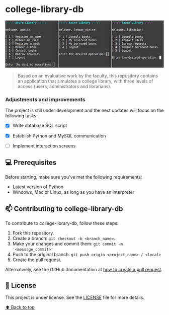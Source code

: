 # college-library-db


<img src="database-example.png" alt="database-example">

> Based on an evaluative work by the faculty, this repository contains an application that simulates a 
> college library, with three levels of access (users, administrators and librarians).

### Adjustments and improvements

The project is still under development and the next updates will focus on the following tasks:

- [x] Write database SQL script
- [x] Establish Python and MySQL communication
- [ ] Implement interaction screens


## 💻 Prerequisites

Before starting, make sure you've met the following requirements:
<!---These are example requirements only. Add, duplicate or remove as needed--->
* Latest version of Python
* Windows, Mac or Linux, as long as you have an interpreter

## 📫 Contributing to college-library-db
<!---If your README is long or if you have any specific process or steps you want contributors to follow, consider creating a separate CONTRIBUTING.md file--->
To contribute to college-library-db, follow these steps:

1. Fork this repository.
2. Create a branch: `git checkout -b <branch_name>`.
3. Make your changes and commit them: `git commit -m '<message_commit>'`
4. Push to the original branch: `git push origin <project_name> / <local>`
5. Create the pull request.

Alternatively, see the GitHub documentation at [how to create a pull request](https://help.github.com/en/github/collaborating-with-issues-and-pull-requests/creating-a-pull-request ).


## 📝 License

This project is under license. See the [LICENSE](LICENSE.md) file for more details.

[⬆ Back to top](#college-library-db)<br>
